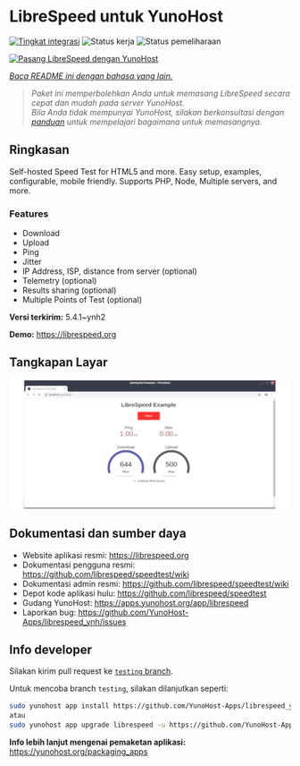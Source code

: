 <!--
N.B.: README ini dibuat secara otomatis oleh <https://github.com/YunoHost/apps/tree/master/tools/readme_generator>
Ini TIDAK boleh diedit dengan tangan.
-->

# LibreSpeed untuk YunoHost

[![Tingkat integrasi](https://apps.yunohost.org/badge/integration/librespeed)](https://ci-apps.yunohost.org/ci/apps/librespeed/)
![Status kerja](https://apps.yunohost.org/badge/state/librespeed)
![Status pemeliharaan](https://apps.yunohost.org/badge/maintained/librespeed)

[![Pasang LibreSpeed dengan YunoHost](https://install-app.yunohost.org/install-with-yunohost.svg)](https://install-app.yunohost.org/?app=librespeed)

*[Baca README ini dengan bahasa yang lain.](./ALL_README.md)*

> *Paket ini memperbolehkan Anda untuk memasang LibreSpeed secara cepat dan mudah pada server YunoHost.*  
> *Bila Anda tidak mempunyai YunoHost, silakan berkonsultasi dengan [panduan](https://yunohost.org/install) untuk mempelajari bagaimana untuk memasangnya.*

## Ringkasan

Self-hosted Speed Test for HTML5 and more. Easy setup, examples, configurable, mobile friendly. Supports PHP, Node, Multiple servers, and more.

### Features

- Download
- Upload
- Ping
- Jitter
- IP Address, ISP, distance from server (optional)
- Telemetry (optional)
- Results sharing (optional)
- Multiple Points of Test (optional)


**Versi terkirim:** 5.4.1~ynh2

**Demo:** <https://librespeed.org>

## Tangkapan Layar

![Tangkapan Layar pada LibreSpeed](./doc/screenshots/screenshot.png)

## Dokumentasi dan sumber daya

- Website aplikasi resmi: <https://librespeed.org>
- Dokumentasi pengguna resmi: <https://github.com/librespeed/speedtest/wiki>
- Dokumentasi admin resmi: <https://github.com/librespeed/speedtest/wiki>
- Depot kode aplikasi hulu: <https://github.com/librespeed/speedtest>
- Gudang YunoHost: <https://apps.yunohost.org/app/librespeed>
- Laporkan bug: <https://github.com/YunoHost-Apps/librespeed_ynh/issues>

## Info developer

Silakan kirim pull request ke [`testing` branch](https://github.com/YunoHost-Apps/librespeed_ynh/tree/testing).

Untuk mencoba branch `testing`, silakan dilanjutkan seperti:

```bash
sudo yunohost app install https://github.com/YunoHost-Apps/librespeed_ynh/tree/testing --debug
atau
sudo yunohost app upgrade librespeed -u https://github.com/YunoHost-Apps/librespeed_ynh/tree/testing --debug
```

**Info lebih lanjut mengenai pemaketan aplikasi:** <https://yunohost.org/packaging_apps>
